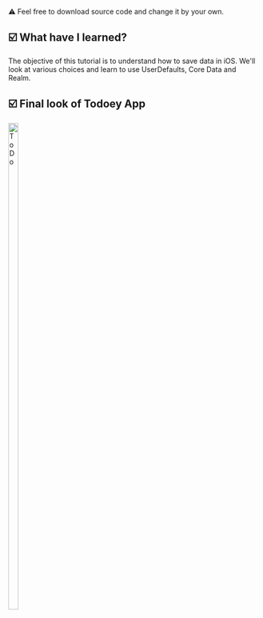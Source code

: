 ⚠️ Feel free to download source code and change it by your own. 
<!-- <h2>☑️ What is this app about?</h2>
<p>Nice Card app where we can hit the deal button to be the changed the card faces randomly and gives away score.</p> -->
<h2>☑️ What have I learned?</h2>
<p>The objective of this tutorial is to understand how to save data in iOS. We'll look at various choices and learn to use UserDefaults, Core Data and Realm.</p>
<h2>☑️ Final look of Todoey App</h2>
<img src="todo.gif" alt="ToDo" width="20%" height="50%">


